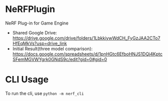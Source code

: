 # NeRFPlugin

NeRF Plug-in for Game Engine

- Shared Google Drive: https://drive.google.com/drive/folders/1LbkkiywWdCH_FyGzJAA2CTo7HfEqMkVs?usp=drive_link
- Initial Result(three model comparison): https://docs.google.com/spreadsheets/d/1pnHGtc6EfboHNJS1DQj4KptcSFemMGVWYgrk0GNdS9c/edit?gid=0#gid=0

# CLI Usage

To run the cli, use `python -m nerf_cli`
